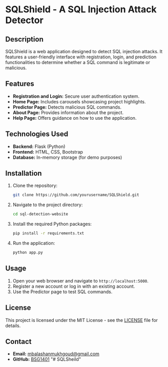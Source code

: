 # SQLShield - A SQL Injection Attack Detector

## Description
SQLShield is a web application designed to detect SQL injection attacks. It features a user-friendly interface with registration, login, and prediction functionalities to determine whether a SQL command is legitimate or malicious.

## Features
- **Registration and Login:** Secure user authentication system.
- **Home Page:** Includes carousels showcasing project highlights.
- **Predictor Page:** Detects malicious SQL commands.
- **About Page:** Provides information about the project.
- **Help Page:** Offers guidance on how to use the application.

## Technologies Used
- **Backend:** Flask (Python)
- **Frontend:** HTML, CSS, Bootstrap
- **Database:** In-memory storage (for demo purposes)

## Installation
1. Clone the repository:
    ```bash
    git clone https://github.com/yourusername/SQLShield.git
    ```
2. Navigate to the project directory:
    ```bash
    cd sql-detection-website
    ```
3. Install the required Python packages:
    ```bash
    pip install -r requirements.txt
    ```
4. Run the application:
    ```bash
    python app.py
    ```

## Usage
1. Open your web browser and navigate to `http://localhost:5000`.
2. Register a new account or log in with an existing account.
3. Use the Predictor page to test SQL commands.

## License
This project is licensed under the MIT License - see the [LICENSE](LICENSE) file for details.

## Contact
- **Email:** mbalashanmukhgoud@gmail.com
- **GitHub:** [BSG1401](https://github.com/BSG1401)
"# SQLSheild" 
